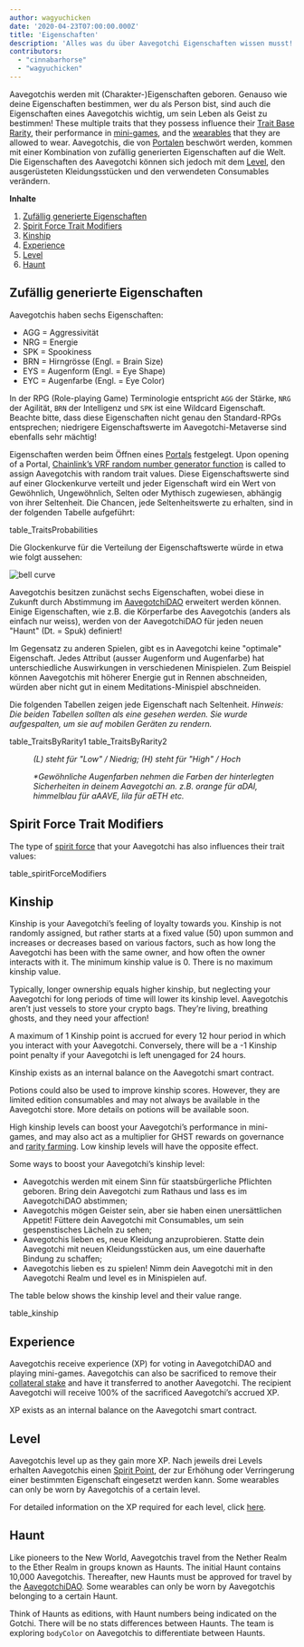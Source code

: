 ```yaml
---
author: wagyuchicken
date: '2020-04-23T07:00:00.000Z'
title: 'Eigenschaften'
description: 'Alles was du über Aavegotchi Eigenschaften wissen musst!'
contributors:
  - "cinnabarhorse"
  - "wagyuchicken"
---
```


Aavegotchis werden mit (Charakter-)Eigenschaften geboren. Genauso wie deine Eigenschaften bestimmen, wer du als Person bist, sind auch die Eigenschaften eines Aavegotchis wichtig, um sein Leben als Geist zu bestimmen! These multiple traits that they possess influence their [Trait Base Rarity](/rarity-farming#base-rarity-score), their performance in [mini-games](/minigames), and the [wearables](/wearables) that they are allowed to wear. Aavegotchis, die von [Portalen](/portale) beschwört werden, kommen mit einer Kombination von zufällig generierten Eigenschaften auf die Welt. Die Eigenschaften des Aavegotchi können sich jedoch mit dem <a href=#level>Level</a>, den ausgerüsteten Kleidungsstücken und den verwendeten Consumables verändern. 

<div class="contentsBox">

**Inhalte**

<ol>
<li><a href=#randomly-generated-traits>Zufällig generierte Eigenschaften </a></li>
<li><a href=#spirit-force-trait-modifiers>Spirit Force Trait Modifiers</a></li>
<li><a href=#kinship>Kinship</a></li>
<li><a href=#experience>Experience</a></li>
<li><a href=#level>Level</a></li>
<li><a href=#haunt>Haunt</a></li>
</ol>

</div>

## Zufällig generierte Eigenschaften
Aavegotchis haben sechs Eigenschaften:

* AGG = Aggressivität
* NRG = Energie
* SPK = Spookiness
* BRN = Hirngrösse (Engl. = Brain Size)
* EYS = Augenform (Engl. = Eye Shape)
* EYC = Augenfarbe (Engl. = Eye Color)

In der RPG (Role-playing Game) Terminologie entspricht `AGG` der Stärke, `NRG` der Agilität, `BRN` der Intelligenz und `SPK` ist eine Wildcard Eigenschaft. Beachte bitte, dass diese Eigenschaften nicht genau den Standard-RPGs entsprechen; niedrigere Eigenschaftswerte im Aavegotchi-Metaverse sind ebenfalls sehr mächtig!

Eigenschaften werden beim Öffnen eines [Portals](/portals) festgelegt. Upon opening of a Portal, [Chainlink’s VRF random number generator function](/glossary#chainlink-vrf) is called to assign Aavegotchis with random trait values. Diese Eigenschaftswerte sind auf einer Glockenkurve verteilt und jeder Eigenschaft wird ein Wert von Gewöhnlich, Ungewöhnlich, Selten oder Mythisch zugewiesen, abhängig von ihrer Seltenheit. Die Chancen, jede Seltenheitswerte zu erhalten, sind in der folgenden Tabelle aufgeführt:

table_TraitsProbabilities

Die Glockenkurve für die Verteilung der Eigenschaftswerte würde in etwa wie folgt aussehen:

<img class="bodyImage" src="/traits/bell_curve.png" alt = "bell curve" />

Aavegotchis besitzen zunächst sechs Eigenschaften, wobei diese in Zukunft durch Abstimmung im [AavegotchiDAO](/dao) erweitert werden können. Einige Eigenschaften, wie z.B. die Körperfarbe des Aavegotchis (anders als einfach nur weiss), werden von der AavegotchiDAO für jeden neuen "Haunt" (Dt. = Spuk) definiert!

Im Gegensatz zu anderen Spielen, gibt es in Aavegotchi keine "optimale" Eigenschaft. Jedes Attribut (ausser Augenform und Augenfarbe) hat unterschiedliche Auswirkungen in verschiedenen Minispielen. Zum Beispiel können Aavegotchis mit höherer Energie gut in Rennen abschneiden, würden aber nicht gut in einem Meditations-Minispiel abschneiden.

Die folgenden Tabellen zeigen jede Eigenschaft nach Seltenheit. *Hinweis: Die beiden Tabellen sollten als eine gesehen werden. Sie wurde aufgespalten, um sie auf mobilen Geräten zu rendern.*

table_TraitsByRarity1 table_TraitsByRarity2
<p style="margin-left: 3.0em"><i> (L) steht für "Low" / Niedrig; (H) steht für "High" / Hoch </i></p>
<p style="margin-left: 3.0em"><i> *Gewöhnliche Augenfarben nehmen die Farben der hinterlegten Sicherheiten in deinem Aavegotchi an. z.B. orange für aDAI, himmelblau für aAAVE, lila für aETH etc. </i></p>

## Spirit Force Trait Modifiers

The type of [spirit force](/atokens) that your Aavegotchi has also influences their trait values:

table_spiritForceModifiers

## Kinship
Kinship is your Aavegotchi’s feeling of loyalty towards you. Kinship is not randomly assigned, but rather starts at a fixed value (50) upon summon and increases or decreases based on various factors, such as how long the Aavegotchi has been with the same owner, and how often the owner interacts with it. The minimum kinship value is 0. There is no maximum kinship value.

Typically, longer ownership equals higher kinship, but neglecting your Aavegotchi for long periods of time will lower its kinship level. Aavegotchis aren’t just vessels to store your crypto bags. They’re living, breathing ghosts, and they need your affection!

A maximum of 1 Kinship point is accrued for every 12 hour period in which you interact with your Aavegotchi. Conversely, there will be a -1 Kinship point penalty if your Aavegotchi is left unengaged for 24 hours.

Kinship exists as an internal balance on the Aavegotchi smart contract.

Potions could also be used to improve kinship scores. However, they are limited edition consumables and may not always be available in the Aavegotchi store. More details on potions will be available soon.

High kinship levels can boost your Aavegotchi’s performance in mini-games, and may also act as a multiplier for GHST rewards on governance and [rarity farming](/rarity-farming). Low kinship levels will have the opposite effect.

Some ways to boost your Aavegotchi’s kinship level:

* Aavegotchis werden mit einem Sinn für staatsbürgerliche Pflichten geboren. Bring dein Aavegotchi zum Rathaus und lass es im AavegotchiDAO abstimmen;
* Aavegotchis mögen Geister sein, aber sie haben einen unersättlichen Appetit! Füttere dein Aavegotchi mit Consumables, um sein gespenstisches Lächeln zu sehen;
* Aavegotchis lieben es, neue Kleidung anzuprobieren. Statte dein Aavegotchi mit neuen Kleidungsstücken aus, um eine dauerhafte Bindung zu schaffen;
* Aavegotchis lieben es zu spielen! Nimm dein Aavegotchi mit in den Aavegotchi Realm und level es in Minispielen auf.

The table below shows the kinship level and their value range.

table_kinship


## Experience
Aavegotchis receive experience (XP) for voting in AavegotchiDAO and playing mini-games. Aavegotchis can also be sacrificed to remove their [collateral stake](/atokens) and have it transferred to another Aavegotchi. The recipient Aavegotchi will receive 100% of the sacrificed Aavegotchi’s accrued XP.

XP exists as an internal balance on the Aavegotchi smart contract.

## Level
Aavegotchis level up as they gain more XP. Nach jeweils drei Levels erhalten Aavegotchis einen [Spirit Point](/glossary#spirit-point), der zur Erhöhung oder Verringerung einer bestimmten Eigenschaft eingesetzt werden kann. Some wearables can only be worn by Aavegotchis of a certain level.

For detailed information on the XP required for each level, click [here](/xp).

## Haunt
Like pioneers to the New World, Aavegotchis travel from the Nether Realm to the Ether Realm in groups known as Haunts. The initial Haunt contains 10,000 Aavegotchis. Thereafter, new Haunts must be approved for travel by the [AavegotchiDAO](/dao). Some wearables can only be worn by Aavegotchis belonging to a certain Haunt.

Think of Haunts as editions, with Haunt numbers being indicated on the Gotchi. There will be no stats differences between Haunts. The team is exploring `bodyColor` on Aavegotchis to differentiate between Haunts.